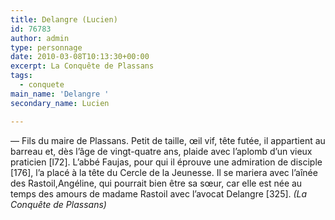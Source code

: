 ```yaml
---
title: Delangre (Lucien)
id: 76783
author: admin
type: personnage
date: 2010-03-08T10:13:30+00:00
excerpt: La Conquête de Plassans
tags:
  - conquete
main_name: 'Delangre '
secondary_name: Lucien

---
```

— Fils du maire de Plassans. Petit de taille, œil vif, tête futée, il appartient au barreau et, dès l&rsquo;âge de vingt-quatre ans, plaide avec l&rsquo;aplomb d&rsquo;un vieux praticien [l72]. L&rsquo;abbé Faujas, pour qui il éprouve une admiration de disciple [176], l&rsquo;a placé à la tête du Cercle de la Jeunesse. Il se mariera avec l&rsquo;aînée des Rastoil,Angéline, qui pourrait bien être sa sœur, car elle est née au temps des amours de madame Rastoil avec l&rsquo;avocat Delangre [325]. _(La Conquête de Plassans)_